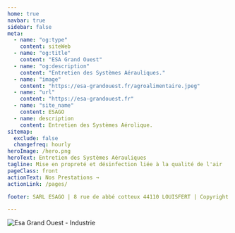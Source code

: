 ```yaml
---
home: true
navbar: true
sidebar: false
meta:
  - name: "og:type"
    content: siteWeb
  - name: "og:title"
    content: "ESA Grand Ouest"
  - name: "og:description"
    content: "Entretien des Systèmes Aérauliques."
  - name: "image"
    content: "https://esa-grandouest.fr/agroalimentaire.jpeg"
  - name: "url"
    content: "https://esa-grandouest.fr"
  - name: "site_name"
    content: ESAGO
  - name: description
    content: Entretien des Systèmes Aérolique.
sitemap:
  exclude: false
  changefreq: hourly
heroImage: /hero.png
heroText: Entretien des Systèmes Aérauliques
tagline: Mise en propreté et désinfection liée à la qualité de l'air
pageClass: front
actionText: Nos Prestations →
actionLink: /pages/

footer: SARL ESAGO | 8 rue de abbé cotteux 44110 LOUISFERT | Copyright © 2019 - present Him&Her

---
```


<TextMagic/>

<img :src="$withBase('/agroalimentaire.jpeg')" alt="Esa Grand Ouest - Industrie">

<div class="contact" style="height:100px">

</div>


